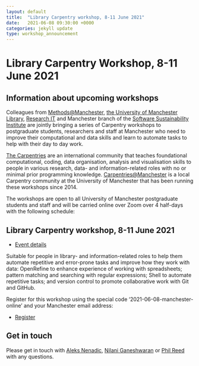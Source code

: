 ```yaml
---
layout: default
title:  "Library Carpentry workshop, 8-11 June 2021"
date:   2021-06-08 09:30:00 +0000
categories: jekyll update
type: workshop_announcement
---
```

# Library Carpentry Workshop, 8-11 June 2021

## Information about upcoming workshops
Colleagues from [Methods@Manchester](https://www.methods.manchester.ac.uk/), 
[the University of Manchester Library](https://www.library.manchester.ac.uk/using-the-library/students/training-and-skills-support/), 
[Research IT](http://www.itservices.manchester.ac.uk/research/) 
and Manchester branch of the [Software Sustainability Institute](https://software.ac.uk/) 
are jointly bringing a series of Carpentry workshops to postgraduate students, researchers and staff at Manchester 
who need to improve their computational and data skills and learn to automate tasks to help with their day to day work. 

[The Carpentries](https://carpentries.org/) are an international community that teaches foundational computational, coding, 
data organisation, analysis and visualisation skills to people in various research, data- and information-related roles 
with no or minimal prior programming knowledge. 
[Carpentries@Manchester](https://uomresearchit.github.io/carpentries-manchester/) is a local Carpentry community at 
the University of Manchester that has been running these workshops since 2014.

The workshops are open to all University of Manchester postgraduate students and staff 
and will be carried online over Zoom over 4 half-days with the following schedule:

## Library Carpentry workshop, 8-11 June 2021

- [Event details](https://uk-carpentries.github.io/2021-06-08-manchester-online/)

Suitable for people in library- and information-related roles to help them automate repetitive and error-prone tasks 
and improve how they work with data: OpenRefine to enhance experience of working with spreadsheets; 
pattern matching and searching with regular expressions; Shell to automate repetitive tasks; 
and version control to promote collaborative work with Git and GitHub. 

Register for this workshop using the special code ‘2021-06-08-manchester-online’ and your Manchester email address:

- [Register](https://www.eventbrite.co.uk/e/library-carpentry-workshop-by-carpentriesmanchester-tickets-153867398531)

## Get in touch
Please get in touch with [Aleks Nenadic](mailto:a.nenadic@manchester.ac.uk), 
[Nilani Ganeshwaran](mailto:Nilani.Ganeshwaran@manchester.ac.uk) or 
[Phil Reed](mailto:Phil.Reed@manchester.ac.uk) with any questions.
